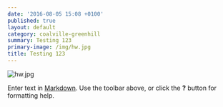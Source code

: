 ```yaml
---
date: '2016-08-05 15:08 +0100'
published: true
layout: default
category: coalville-greenhill
summary: Testing 123
primary-image: /img/hw.jpg
title: Testing 123
---
```

![hw.jpg]({{site.baseurl}}/img/hw.jpg)

Enter text in [Markdown](http://daringfireball.net/projects/markdown/). Use the toolbar above, or click the **?** button for formatting help.
